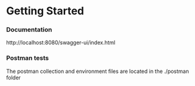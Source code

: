 # Getting Started

### Documentation

http://localhost:8080/swagger-ui/index.html

### Postman tests

The postman collection and environment files are located in the ./postman folder



